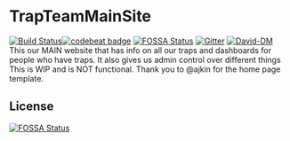 # TrapTeamMainSite
[![Build Status](https://api.cirrus-ci.com/github/TrapTeamCCNZ/TrapTeamMainSite.svg)](https://cirrus-ci.com/github/TrapTeamCCNZ/TrapTeamMainSite)[![codebeat badge](https://codebeat.co/badges/9ca01d62-5f68-4bfa-8f47-46a2a498ea76)](https://codebeat.co/projects/github-com-trapteamccnz-trapteammainsite-master)
[![FOSSA Status](https://app.fossa.io/api/projects/git%2Bgithub.com%2FTrapTeamCCNZ%2FTrapTeamMainSite.svg?type=shield)](https://app.fossa.io/projects/git%2Bgithub.com%2FTrapTeamCCNZ%2FTrapTeamMainSite?ref=badge_shield)
[![Gitter](https://badges.gitter.im/Trap-Team-Open-Source-Foundation/community.svg)](https://gitter.im/Trap-Team-Open-Source-Foundation/community?utm_source=badge&utm_medium=badge&utm_campaign=pr-badge)
[![David-DM](https://david-dm.org/TrapTeamCCNZ/TrapTeamMainSite.svg)](https://david-dm.org/TrapTeamCCNZ/TrapTeamMainSite)
This our MAIN website that has info on all our traps and dashboards for people who have traps.
It also gives us admin control over different things
This is WIP and is NOT functional.
Thank you to @ajkin for the home page template.

## License
[![FOSSA Status](https://app.fossa.io/api/projects/git%2Bgithub.com%2FTrapTeamCCNZ%2FTrapTeamMainSite.svg?type=large)](https://app.fossa.io/projects/git%2Bgithub.com%2FTrapTeamCCNZ%2FTrapTeamMainSite?ref=badge_large)
